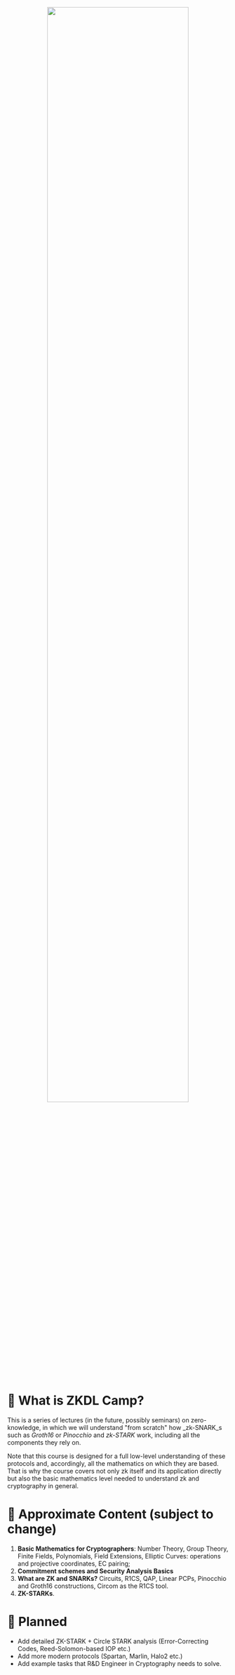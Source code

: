 <p align="center">
<img width="80%" src="https://github.com/user-attachments/assets/9255ba94-16a7-48e9-8ee8-897edeb7b936">
</p>

# :raising_hand: What is ZKDL Camp?
This is a series of lectures (in the future, possibly seminars) on zero-knowledge, in which we will understand "from scratch" how _zk-SNARK_s such as _Groth16_ or _Pinocchio_ and _zk-STARK_ work, including all the components they rely on.

Note that this course is designed for a full low-level understanding of these protocols and, accordingly, all the mathematics on which they are based. That is why the course covers not only zk itself and its application directly but also the basic mathematics level needed to understand zk and cryptography in general.

# :notebook_with_decorative_cover: Approximate Content (subject to change)

1. **Basic Mathematics for Cryptographers**: Number Theory, Group Theory, Finite Fields, Polynomials, Field Extensions, Elliptic Curves: operations and projective coordinates, EC pairing;
2. **Commitment schemes and Security Analysis Basics**
3. **What are ZK and SNARKs?** Circuits, R1CS, QAP, Linear PCPs, Pinocchio and Groth16 constructions, Circom as the R1CS tool.
4. **ZK-STARKs**.

# :dart: Planned
- Add detailed ZK-STARK + Circle STARK analysis (Error-Correcting Codes, Reed-Solomon-based IOP etc.)
- Add more modern protocols (Spartan, Marlin, Halo2 etc.)
- Add example tasks that R&D Engineer in Cryptography needs to solve.
